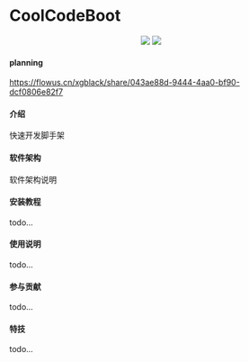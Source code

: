# CoolCodeBoot


<p align="center">
<img src="https://img.shields.io/badge/JDK-21-important.svg">
<img src="https://img.shields.io/badge/SpringBoot-3.2.2-blue.svg">
</p>

#### planning
https://flowus.cn/xgblack/share/043ae88d-9444-4aa0-bf90-dcf0806e82f7


#### 介绍
快速开发脚手架

#### 软件架构
软件架构说明 


#### 安装教程
todo...

#### 使用说明

todo...

#### 参与贡献

todo...


#### 特技

todo...
